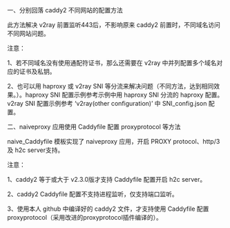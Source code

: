一、分别回落 caddy2 不同网站的配置方法

此方法解决 v2ray 前置监听443后，不影响原来 caddy2 前置时，不同域名访问不同网站问题。

注意：

1、若不同域名没有使用通配符证书，那么还需要在 v2ray 中并列配置多个域名对应的证书及私钥。

2、也可以用 haproxy 或 v2ray SNI 等分流来解决问题（不同方法，达到相同效果。）。haproxy SNI 配置示例参考示例中用 haproxy SNI 分流的 haproxy 配置。v2ray SNI 配置示例参考 ‘v2ray(other configuration)’ 中 SNI_config.json 配置。

二、naiveproxy 应用使用 Caddyfile 配置 proxyprotocol 等方法

naive_Caddyfile 模板实现了 naiveproxy 应用，开启 PROXY protocol、http/3及 h2c server支持。

注意：

1、caddy2 等于或大于 v2.3.0版才支持 Caddyfile 配置开启 h2c server。

2、caddy2 Caddyfile 配置不支持进程监听，仅支持端口监听。

3、使用本人 github 中编译好的 caddy2 文件，才支持使用 Caddyfile 配置 proxyprotocol（采用改进的proxyprotocol插件编译的）。
